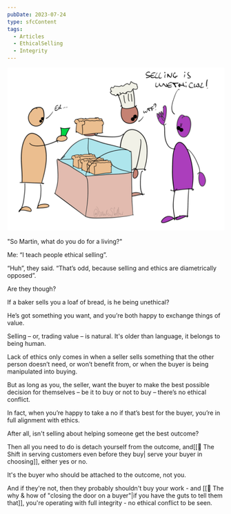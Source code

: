 ```yaml
---
pubDate: 2023-07-24
type: sfcContent
tags:
  - Articles
  - EthicalSelling
  - Integrity
---
```


![](Media/SalesFlowCoach.app_Ethical-selling-just-bring-your-integrity_MartinStellar.png)

"So Martin, what do you do for a living?"

Me: “I teach people ethical selling”.

“Huh”, they said. “That’s odd, because selling and ethics are diametrically opposed”.

Are they though?

If a baker sells you a loaf of bread, is he being unethical?

He’s got something you want, and you’re both happy to exchange things of value.

Selling – or, trading value – is natural. It's older than language, it belongs to being human.

Lack of ethics only comes in when a seller sells something that the other person doesn’t need, or won’t benefit from, or when the buyer is being manipulated into buying.

But as long as you, the seller, want the buyer to make the best possible decision for themselves – be it to buy or not to buy – there’s no ethical conflict.

In fact, when you’re happy to take a no if that’s best for the buyer, you’re in full alignment with ethics.

After all, isn't selling about helping someone get the best outcome?

Then all you need to do is detach yourself from the outcome, and[[📄 The Shift in serving customers even before they buy| serve your buyer in choosing]], either yes or no.

It's the buyer who should be attached to the outcome, not you.

And if they're not, then they probably shouldn't buy your work - and [[📄 The why & how of "closing the door on a buyer"|if you have the guts to tell them that]], you're operating with full integrity - no ethical conflict to be seen.
